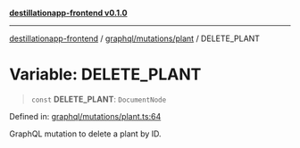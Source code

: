 [**destillationapp-frontend v0.1.0**](../../../../README.md)

***

[destillationapp-frontend](../../../../modules.md) / [graphql/mutations/plant](../README.md) / DELETE\_PLANT

# Variable: DELETE\_PLANT

> `const` **DELETE\_PLANT**: `DocumentNode`

Defined in: [graphql/mutations/plant.ts:64](https://github.com/DestillApp/main/blob/76aba95a5d8c1d9174ebde73d7b50f0ea64b491a/frontend/src/graphql/mutations/plant.ts#L64)

GraphQL mutation to delete a plant by ID.
